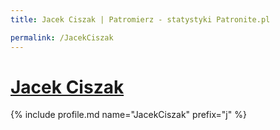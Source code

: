 ```yaml
---
title: Jacek Ciszak | Patromierz - statystyki Patronite.pl

permalink: /JacekCiszak
---
```


# [Jacek Ciszak](https://patronite.pl/JacekCiszak)

{% include profile.md name="JacekCiszak" prefix="j" %}
